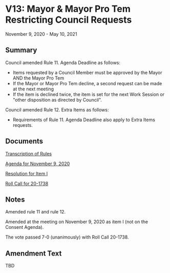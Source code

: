 # V13: Mayor & Mayor Pro Tem Restricting Council Requests

November 9, 2020 - May 10, 2021

## Summary

Council amended Rule 11. Agenda Deadline as follows:

- Items requested by a Council Member must be approved by the Mayor AND the Mayor Pro Tem
- If the Mayor or Mayor Pro Tem decline, a second request can be made at the next meeting
- If the item is declined twice, the item is set for the next Work Session or "other disposition as directed by Council". 

Council amended Rule 12. Extra Items as follows:

- Requirements of Rule 11. Agenda Deadline also apply to Extra Items requests. 

## Documents

[Transcription of Rules](#/view/rules-archive~2020_11_09~transcription)

[Agenda for November 9, 2020](assets/rules-archive/2020_11_09/agenda.pdf)

[Resolution for Item I](assets/rules-archive/2020_11_09/resolution.pdf)

[Roll Call for 20-1738](assets/rules-archive/2020_11_09/roll_call.pdf)

## Notes

Amended rule 11 and rule 12.

Amended at the meeting on November 9, 2020 as item I (not on the Consent Agenda).

The vote passed 7-0 (unanimously) with Roll Call 20-1738.

## Amendment Text

TBD
